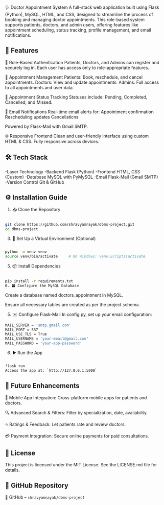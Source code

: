 🩺 Doctor Appointment System
A full-stack web application built using Flask (Python), MySQL, HTML, and CSS, designed to streamline the process of booking and managing doctor appointments. This role-based system supports patients, doctors, and admin users, offering features like appointment scheduling, status tracking, profile management, and email notifications.

## **🚀 Features**
🔐 Role-Based Authentication
Patients, Doctors, and Admins can register and securely log in.
Each user has access only to role-appropriate features.

📅 Appointment Management
Patients: Book, reschedule, and cancel appointments.
Doctors: View and update appointments.
Admins: Full access to all appointments and user data.

🔄 Appointment Status Tracking
Statuses include: Pending, Completed, Cancelled, and Missed.

📧 Email Notifications
Real-time email alerts for:
Appointment confirmation
Rescheduling updates
Cancellations

Powered by Flask-Mail with Gmail SMTP.

🌐 Responsive Frontend
Clean and user-friendly interface using custom HTML & CSS.
Fully responsive across devices.

## **🛠️ Tech Stack**
-Layer	Technology
-Backend	Flask (Python)
-Frontend	HTML, CSS (Custom)
-Database	MySQL with PyMySQL
-Email	Flask-Mail (Gmail SMTP)
-Version Control	Git & GitHub

## **⚙️ Installation Guide**
1. 📥 Clone the Repository
```bash

git clone https://github.com/shravyamnayak/dbms-project.git
cd dbms-project
```
3. 🧪 Set Up a Virtual Environment (Optional)
```bash

python -m venv venv
source venv/bin/activate     # On Windows: venv\Scripts\activate
```
5. 📦 Install Dependencies
```bash

pip install -r requirements.txt
6. 🗃️ Configure the MySQL Database
```
Create a database named doctors_appointment in MySQL.

Ensure all necessary tables are created as per the project schema.

5. ✉️ Configure Flask-Mail
In config.py, set up your email configuration:
```bash
MAIL_SERVER = 'smtp.gmail.com'
MAIL_PORT = 587
MAIL_USE_TLS = True
MAIL_USERNAME = 'your-email@gmail.com'
MAIL_PASSWORD = 'your-app-password'
```
6. ▶️ Run the App

```bash

flask run
Access the app at: `http://127.0.0.1:5000`
```
## **🌟 Future Enhancements**
📱 Mobile App Integration: Cross-platform mobile apps for patients and doctors.

🔍 Advanced Search & Filters: Filter by specialization, date, availability.

⭐ Ratings & Feedback: Let patients rate and review doctors.

💳 Payment Integration: Secure online payments for paid consultations.

## **📄 License**
This project is licensed under the MIT License.
See the LICENSE.md file for details.

## **🔗 GitHub Repository**
🔗 GitHub – `shravyamnayak/dbms-project`


